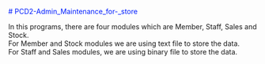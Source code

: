 <p style="color: #001eff;"># PCD2-Admin_Maintenance_for-_store</p>

In this programs, there are four modules which are Member, Staff, Sales and Stock.<br/>
For Member and Stock modules we are using text file to store the data.<br/>
For Staff and Sales modules, we are using binary file to store the data.<br/>
